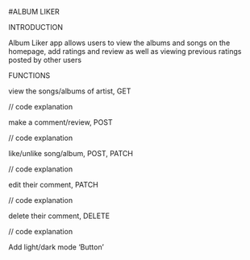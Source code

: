 #ALBUM LIKER

INTRODUCTION

Album Liker app allows users to view the albums and songs on the homepage, add ratings and review as well as viewing previous ratings posted by other users

FUNCTIONS

view the songs/albums of artist, GET

// code explanation

make a comment/review, POST

// code explanation

like/unlike song/album, POST, PATCH

// code explanation

edit their comment, PATCH

// code explanation

delete their comment, DELETE

// code explanation

Add light/dark mode ‘Button’

